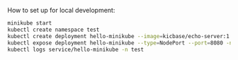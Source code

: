How to set up for local development:

```bash
minikube start
kubectl create namespace test
kubectl create deployment hello-minikube --image=kicbase/echo-server:1.0 -n test
kubectl expose deployment hello-minikube --type=NodePort --port=8080 -n test
kubectl logs service/hello-minikube -n test
```
